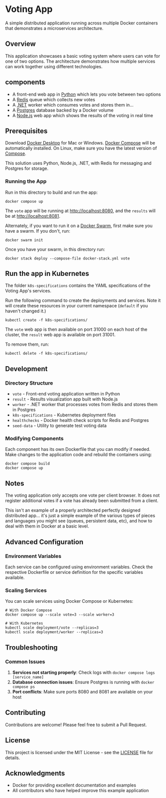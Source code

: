 # Voting App

A simple distributed application running across multiple Docker containers that demonstrates a microservices architecture.

## Overview

This application showcases a basic voting system where users can vote for one of two options. The architecture demonstrates how multiple services can work together using different technologies.

## components

- A front-end web app in [Python](/vote) which lets you vote between two options
- A [Redis](https://hub.docker.com/_/redis/) queue which collects new votes
- A [.NET](/worker/) worker which consumes votes and stores them in…
- A [Postgres](https://hub.docker.com/_/postgres/) database backed by a Docker volume
- A [Node.js](/result) web app which shows the results of the voting in real time

## Prerequisites

Download [Docker Desktop](https://www.docker.com/products/docker-desktop) for Mac or Windows. [Docker Compose](https://docs.docker.com/compose) will be automatically installed. On Linux, make sure you have the latest version of [Compose](https://docs.docker.com/compose/install/).

This solution uses Python, Node.js, .NET, with Redis for messaging and Postgres for storage.

### Running the App

Run in this directory to build and run the app:

```shell
docker compose up
```

The `vote` app will be running at [http://localhost:8080](http://localhost:8080), and the `results` will be at [http://localhost:8081](http://localhost:8081).

Alternately, if you want to run it on a [Docker Swarm](https://docs.docker.com/engine/swarm/), first make sure you have a swarm. If you don't, run:

```shell
docker swarm init
```

Once you have your swarm, in this directory run:

```shell
docker stack deploy --compose-file docker-stack.yml vote
```

## Run the app in Kubernetes

The folder `k8s-specifications` contains the YAML specifications of the Voting App's services.

Run the following command to create the deployments and services. Note it will create these resources in your current namespace (`default` if you haven't changed it.)

```shell
kubectl create -f k8s-specifications/
```

The `vote` web app is then available on port 31000 on each host of the cluster, the `result` web app is available on port 31001.

To remove them, run:

```shell
kubectl delete -f k8s-specifications/
```

## Development

### Directory Structure

- `vote` - Front-end voting application written in Python
- `result` - Results visualization app built with Node.js
- `worker` - .NET worker that processes votes from Redis and stores them in Postgres
- `k8s-specifications` - Kubernetes deployment files
- `healthchecks` - Docker health check scripts for Redis and Postgres
- `seed-data` - Utility to generate test voting data

### Modifying Components

Each component has its own Dockerfile that you can modify if needed. Make changes to the application code and rebuild the containers using:

```shell
docker compose build
docker compose up
```

## Notes

The voting application only accepts one vote per client browser. It does not register additional votes if a vote has already been submitted from a client.

This isn't an example of a properly architected perfectly designed distributed app... it's just a simple
example of the various types of pieces and languages you might see (queues, persistent data, etc), and how to
deal with them in Docker at a basic level.

## Advanced Configuration

### Environment Variables

Each service can be configured using environment variables. Check the respective Dockerfile or service definition for the specific variables available.

### Scaling Services

You can scale services using Docker Compose or Kubernetes:

```shell
# With Docker Compose
docker compose up --scale vote=3 --scale worker=3

# With Kubernetes
kubectl scale deployment/vote --replicas=3
kubectl scale deployment/worker --replicas=3
```

## Troubleshooting

### Common Issues

1. **Services not starting properly**: Check logs with `docker compose logs [service_name]`
2. **Database connection issues**: Ensure Postgres is running with `docker compose ps`
3. **Port conflicts**: Make sure ports 8080 and 8081 are available on your host

## Contributing

Contributions are welcome! Please feel free to submit a Pull Request.

## License

This project is licensed under the MIT License - see the [LICENSE](LICENSE) file for details.

## Acknowledgments

- Docker for providing excellent documentation and examples
- All contributors who have helped improve this example application
